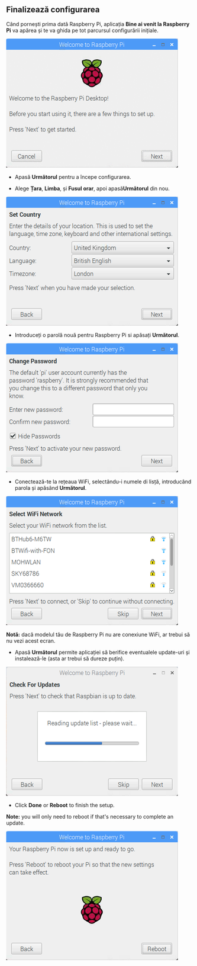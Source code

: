 ## Finalizează configurarea

Când pornești prima dată Raspberry Pi, aplicația **Bine ai venit la Raspberry Pi** va apărea și te va ghida pe tot parcursul configurării inițiale.

![pi wizard](images/piwiz.gif)

+ Apasă **Următorul** pentru a începe configurarea.

+ Alege **Țara**, **Limba**, și **Fusul orar**, apoi apasă**Următorul** din nou.

![pi wizard country](images/piwiz2.PNG)

+ Introduceți o parolă nouă pentru Raspberry Pi si apăsați **Următorul**.

![pi wizard password](images/piwiz3.PNG)

+ Conectează-te la rețeaua WiFi, selectându-i numele di lisță, introducând parola și apăsând **Următorul**.

![pi wizard wifi](images/piwiz4.PNG)

**Notă:** dacă modelul tău de Raspberry Pi nu are conexiune WiFi, ar trebui să nu vezi acest ecran.

+ Apasă **Următorul** permite aplicației să berifice eventualele update-uri și instalează-le (asta ar trebui să dureze puțin).

![pi wizard updating](images/piwiz6.PNG)

+ Click **Done** or **Reboot** to finish the setup.

**Note:** you will only need to reboot if that's necessary to complete an update.

![pi wizard complete](images/piwiz7.PNG)